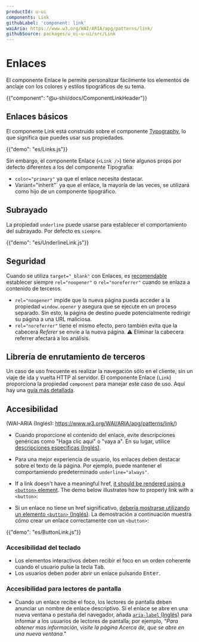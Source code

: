 ```yaml
---
productId: u-ui
components: Link
githubLabel: 'component: link'
waiAria: https://www.w3.org/WAI/ARIA/apg/patterns/link/
githubSource: packages/u_ui-u-ui/src/Link
---
```


# Enlaces

<p class="description">El componente Enlace le permite personalizar fácilmente los elementos de anclaje con los colores y estilos tipográficos de su tema.</p>

{{"component": "@u-shii/docs/ComponentLinkHeader"}}

## Enlaces básicos

El componente Link está construido sobre el componente [Typography](/u_ui/u-ui/api/typography/), lo que significa que puedes usar sus propiedades.

{{"demo": "es/Links.js"}}

Sin embargo, el componente Enlace (`<Link />`) tiene algunos props por defecto diferentes a los del componente Tipografía:

- `color="primary"` ya que el enlace necesita destacar.
- Variant="inherit"` ya que el enlace, la mayoría de las veces, se utilizará como hijo de un componente tipográfico.

## Subrayado

La propiedad `underline` puede usarse para establecer el comportamiento del subrayado. Por defecto es `siempre`.

{{"demo": "es/UnderlineLink.js"}}

## Seguridad

Cuando se utiliza `target="_blank"` con Enlaces, es [recomendable](https://developers.google.com/web/tools/lighthouse/audits/noopener) establecer siempre `rel="noopener"` o `rel="noreferrer"` cuando se enlaza a contenido de terceros.

- `rel="noopener"` impide que la nueva página pueda acceder a la propiedad `window.opener` y asegura que se ejecute en un proceso separado.
Sin esto, la página de destino puede potencialmente redirigir su página a una URL maliciosa.
- `rel="noreferrer"` tiene el mismo efecto, pero también evita que la cabecera _Referer_ se envíe a la nueva página.
⚠️ Eliminar la cabecera referrer afectará a los análisis.

## Librería de enrutamiento de terceros

Un caso de uso frecuente es realizar la navegación sólo en el cliente, sin un viaje de ida y vuelta HTTP al servidor.
El componente Enlace (`Link`) proporciona la propiedad `component` para manejar este caso de uso.
Aquí hay una [guía más detallada](/u_ui/u-ui/integrations/routing/#enlace).

## Accesibilidad

(WAI-ARIA (Inglés): https://www.w3.org/WAI/ARIA/apg/patterns/link/)

- Cuando proporcione el contenido del enlace, evite descripciones genéricas como "Haga clic aquí" o "vaya a".
En su lugar, utilice [descripciones específicas (Inglés)](https://developers.google.com/web/tools/lighthouse/audits/descriptive-link-text).
- Para una mejor experiencia de usuario, los enlaces deben destacar sobre el texto de la página. Por ejemplo, puede mantener el comportamiendo predeterminado `underline="always"`.

- If a link doesn't have a meaningful href, [it should be rendered using a `<button>` element](https://github.com/jsx-eslint/eslint-plugin-jsx-a11y/blob/HEAD/docs/rules/anchor-is-valid.md).
  The demo below illustrates how to properly link with a `<button>`:

- Si un enlace no tiene un href significativo, [debería mostrarse utilizando un elemento `<button>` (Inglés)](https://github.com/jsx-eslint/eslint-plugin-jsx-a11y/blob/HEAD/docs/rules/anchor-is-valid.md).
La ​​demostración a continuación muestra cómo crear un enlace correctamente con un `<button>`:

{{"demo": "es/ButtonLink.js"}}

### Accesibilidad del teclado

- Los elementos interactivos deben recibir el foco en un orden coherente cuando el usuario pulse la tecla <kbd class="key">Tab</kbd>.
- Los usuarios deben poder abrir un enlace pulsando <kbd class="key">Enter</kbd>.

### Accesibilidad para lectores de pantalla

- Cuando un enlace recibe el foco, los lectores de pantalla deben anunciar un nombre de enlace descriptivo.
Si el enlace se abre en una nueva ventana o pestaña del navegador, añada [`aria-label` (Inglés)](https://www.w3.org/WAI/WCAG22/Techniques/aria/ARIA8) para informar a los usuarios de lectores de pantalla; por ejemplo, _"Para obtener mas información, visite la página Acerca de, que se abre en una nueva ventana."_